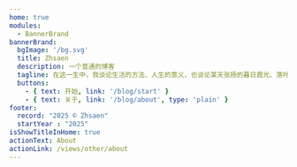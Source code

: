 ```yaml
---
home: true
modules:
  - BannerBrand
bannerBrand:
  bgImage: '/bg.svg'
  title: Zhsaen
  description: 一个普通的博客
  tagline: 在这一生中，我谈论生活的方法、人生的意义，也谈论某天张扬的暮日霞光、落叶微风，我从来不期待长久拥有什么，却如此热爱感受与拥抱整个世界
  buttons:
    - { text: 开始, link: '/blog/start' }
    - { text: 关于, link: '/blog/about', type: 'plain' }
footer:
  record: "2025 © Zhsaen"
  startYear : "2025"
isShowTitleInHome: true
actionText: About
actionLink: /views/other/about
---
```

